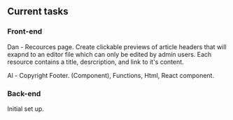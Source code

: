 ## Current tasks
### Front-end

Dan - Recources page. Create clickable previews of article headers that will exapnd to an editor file which can only be edited by admin users. Each resource contains a title, desrcription, and link to it's content.

Al - Copyright Footer. (Component), Functions, Html, React component.

### Back-end
Initial set up.
